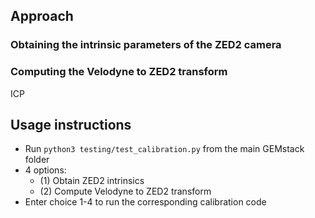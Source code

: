 ## Approach

### Obtaining the intrinsic parameters of the ZED2 camera

### Computing the Velodyne to ZED2 transform

ICP

## Usage instructions

- Run `python3 testing/test_calibration.py` from the main GEMstack folder
- 4 options:
    - (1) Obtain ZED2 intrinsics
    - (2) Compute Velodyne to ZED2 transform
- Enter choice 1-4 to run the corresponding calibration code